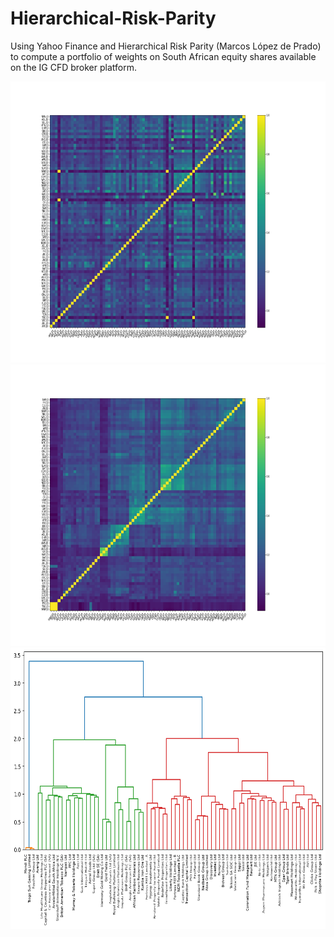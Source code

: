 # Hierarchical-Risk-Parity
Using Yahoo Finance and Hierarchical Risk Parity (Marcos López de Prado) to compute a portfolio of weights on South African equity shares available on the IG CFD broker platform.

<img src="https://github.com/neil-za-991/Hierarchical-Risk-Parity/blob/main/HRP3_corr0.png?" height="450" width="600" >

<img src="https://github.com/neil-za-991/Hierarchical-Risk-Parity/blob/main/HRP3_corr1.png?" height="450" width="600" >

<img src="https://github.com/neil-za-991/Hierarchical-Risk-Parity/blob/main/cluster_dendogram.png?" height="450" width="600" >

